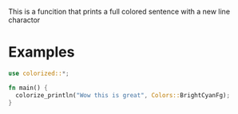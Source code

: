 This is a funcition that prints a full colored sentence with a new line charactor

# Examples

```rust
use colorized::*;

fn main() {
  colorize_println("Wow this is great", Colors::BrightCyanFg);
}
```
